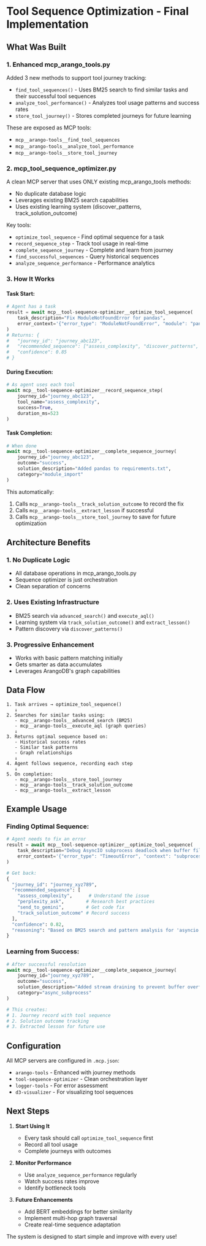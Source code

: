 # Tool Sequence Optimization - Final Implementation

## What Was Built

### 1. **Enhanced mcp_arango_tools.py**
Added 3 new methods to support tool journey tracking:
- `find_tool_sequences()` - Uses BM25 search to find similar tasks and their successful tool sequences
- `analyze_tool_performance()` - Analyzes tool usage patterns and success rates
- `store_tool_journey()` - Stores completed journeys for future learning

These are exposed as MCP tools:
- `mcp__arango-tools__find_tool_sequences`
- `mcp__arango-tools__analyze_tool_performance`
- `mcp__arango-tools__store_tool_journey`

### 2. **mcp_tool_sequence_optimizer.py**
A clean MCP server that uses ONLY existing mcp_arango_tools methods:
- No duplicate database logic
- Leverages existing BM25 search capabilities
- Uses existing learning system (discover_patterns, track_solution_outcome)

Key tools:
- `optimize_tool_sequence` - Find optimal sequence for a task
- `record_sequence_step` - Track tool usage in real-time
- `complete_sequence_journey` - Complete and learn from journey
- `find_successful_sequences` - Query historical sequences
- `analyze_sequence_performance` - Performance analytics

### 3. **How It Works**

#### Task Start:
```python
# Agent has a task
result = await mcp__tool-sequence-optimizer__optimize_tool_sequence(
    task_description="Fix ModuleNotFoundError for pandas",
    error_context='{"error_type": "ModuleNotFoundError", "module": "pandas"}'
)
# Returns: {
#   "journey_id": "journey_abc123",
#   "recommended_sequence": ["assess_complexity", "discover_patterns", "track_solution_outcome"],
#   "confidence": 0.85
# }
```

#### During Execution:
```python
# As agent uses each tool
await mcp__tool-sequence-optimizer__record_sequence_step(
    journey_id="journey_abc123",
    tool_name="assess_complexity",
    success=True,
    duration_ms=523
)
```

#### Task Completion:
```python
# When done
await mcp__tool-sequence-optimizer__complete_sequence_journey(
    journey_id="journey_abc123",
    outcome="success",
    solution_description="Added pandas to requirements.txt",
    category="module_import"
)
```

This automatically:
1. Calls `mcp__arango-tools__track_solution_outcome` to record the fix
2. Calls `mcp__arango-tools__extract_lesson` if successful
3. Calls `mcp__arango-tools__store_tool_journey` to save for future optimization

## Architecture Benefits

### 1. **No Duplicate Logic**
- All database operations in mcp_arango_tools.py
- Sequence optimizer is just orchestration
- Clean separation of concerns

### 2. **Uses Existing Infrastructure**
- BM25 search via `advanced_search()` and `execute_aql()`
- Learning system via `track_solution_outcome()` and `extract_lesson()`
- Pattern discovery via `discover_patterns()`

### 3. **Progressive Enhancement**
- Works with basic pattern matching initially
- Gets smarter as data accumulates
- Leverages ArangoDB's graph capabilities

## Data Flow

```
1. Task arrives → optimize_tool_sequence()
   ↓
2. Searches for similar tasks using:
   - mcp__arango-tools__advanced_search (BM25)
   - mcp__arango-tools__execute_aql (graph queries)
   ↓
3. Returns optimal sequence based on:
   - Historical success rates
   - Similar task patterns
   - Graph relationships
   ↓
4. Agent follows sequence, recording each step
   ↓
5. On completion:
   - mcp__arango-tools__store_tool_journey
   - mcp__arango-tools__track_solution_outcome
   - mcp__arango-tools__extract_lesson
```

## Example Usage

### Finding Optimal Sequence:
```python
# Agent needs to fix an error
result = await mcp__tool-sequence-optimizer__optimize_tool_sequence(
    task_description="Debug AsyncIO subprocess deadlock when buffer fills",
    error_context='{"error_type": "TimeoutError", "context": "subprocess"}'
)

# Get back:
{
  "journey_id": "journey_xyz789",
  "recommended_sequence": [
    "assess_complexity",      # Understand the issue
    "perplexity_ask",        # Research best practices
    "send_to_gemini",        # Get code fix
    "track_solution_outcome" # Record success
  ],
  "confidence": 0.82,
  "reasoning": "Based on BM25 search and pattern analysis for 'asyncio subprocess'"
}
```

### Learning from Success:
```python
# After successful resolution
await mcp__tool-sequence-optimizer__complete_sequence_journey(
    journey_id="journey_xyz789",
    outcome="success",
    solution_description="Added stream draining to prevent buffer overflow",
    category="async_subprocess"
)

# This creates:
# 1. Journey record with tool sequence
# 2. Solution outcome tracking
# 3. Extracted lesson for future use
```

## Configuration

All MCP servers are configured in `.mcp.json`:
- `arango-tools` - Enhanced with journey methods
- `tool-sequence-optimizer` - Clean orchestration layer
- `logger-tools` - For error assessment
- `d3-visualizer` - For visualizing tool sequences

## Next Steps

1. **Start Using It**
   - Every task should call `optimize_tool_sequence` first
   - Record all tool usage
   - Complete journeys with outcomes

2. **Monitor Performance**
   - Use `analyze_sequence_performance` regularly
   - Watch success rates improve
   - Identify bottleneck tools

3. **Future Enhancements**
   - Add BERT embeddings for better similarity
   - Implement multi-hop graph traversal
   - Create real-time sequence adaptation

The system is designed to start simple and improve with every use!